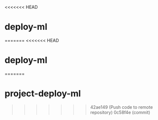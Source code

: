 <<<<<<< HEAD
# deploy-ml
=======
<<<<<<< HEAD
# deploy-ml
=======
# project-deploy-ml
>>>>>>> 42ae149 (Push code to remote repository)
>>>>>>> 0c58f4e (commit)
